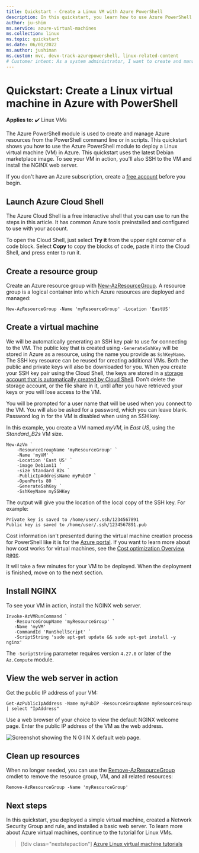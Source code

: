 ```yaml
---
title: Quickstart - Create a Linux VM with Azure PowerShell
description: In this quickstart, you learn how to use Azure PowerShell to create a Linux virtual machine
author: ju-shim
ms.service: azure-virtual-machines
ms.collection: linux
ms.topic: quickstart
ms.date: 06/01/2022
ms.author: jushiman
ms.custom: mvc, devx-track-azurepowershell, linux-related-content
# Customer intent: As a system administrator, I want to create and manage a Linux virtual machine using PowerShell, so that I can deploy applications and services efficiently on Azure.
---
```


# Quickstart: Create a Linux virtual machine in Azure with PowerShell

**Applies to:** :heavy_check_mark: Linux VMs 

The Azure PowerShell module is used to create and manage Azure resources from the PowerShell command line or in scripts. This quickstart shows you how to use the Azure PowerShell module to deploy a Linux virtual machine (VM) in Azure. This quickstart uses the latest Debian marketplace image. To see your VM in action, you'll also SSH to the VM and install the NGINX web server.

If you don't have an Azure subscription, create a [free account](https://azure.microsoft.com/pricing/purchase-options/azure-account?cid=msft_learn) before you begin.

## Launch Azure Cloud Shell

The Azure Cloud Shell is a free interactive shell that you can use to run the steps in this article. It has common Azure tools preinstalled and configured to use with your account. 

To open the Cloud Shell, just select **Try it** from the upper right corner of a code block. Select **Copy** to copy the blocks of code, paste it into the Cloud Shell, and press enter to run it.


## Create a resource group

Create an Azure resource group with [New-AzResourceGroup](/powershell/module/az.resources/new-azresourcegroup). A resource group is a logical container into which Azure resources are deployed and managed:

```azurepowershell-interactive
New-AzResourceGroup -Name 'myResourceGroup' -Location 'EastUS'
```

## Create a virtual machine

We will be automatically generating an SSH key pair to use for connecting to the VM. The public key that is created using `-GenerateSshKey` will be stored in Azure as a resource, using the name you provide as `SshKeyName`. The SSH key resource can be reused for creating additional VMs. Both the public and private keys will also be downloaded for you. When you create your SSH key pair using the Cloud Shell, the keys are stored in a [storage account that is automatically created by Cloud Shell](/azure/cloud-shell/persisting-shell-storage). Don't delete the storage account, or the file share in it, until after you have retrieved your keys or you will lose access to the VM.

You will be prompted for a user name that will be used when you connect to the VM. You will also be asked for a password, which you can leave blank. Password log in for the VM is disabled when using an SSH key.

In this example, you create a VM named *myVM*, in *East US*, using the *Standard_B2s* VM size.

```azurepowershell-interactive
New-AzVm `
    -ResourceGroupName 'myResourceGroup' `
    -Name 'myVM' `
    -Location 'East US' `
    -image Debian11 `
    -size Standard_B2s `
    -PublicIpAddressName myPubIP `
    -OpenPorts 80 `
    -GenerateSshKey `
    -SshKeyName mySSHKey
```

The output will give you the location of the local copy of the SSH key. For example:

```output
Private key is saved to /home/user/.ssh/1234567891
Public key is saved to /home/user/.ssh/1234567891.pub
```

Cost information isn't presented during the virtual machine creation process for PowerShell like it is for the [Azure portal](quick-create-portal.md). If you want to learn more about how cost works for virtual machines, see the [Cost optimization Overview page](../plan-to-manage-costs.md).

It will take a few minutes for your VM to be deployed. When the deployment is finished, move on to the next section.

## Install NGINX

To see your VM in action, install the NGINX web server.

```azurepowershell-interactive
Invoke-AzVMRunCommand `
   -ResourceGroupName 'myResourceGroup' `
   -Name 'myVM' `
   -CommandId 'RunShellScript' `
   -ScriptString 'sudo apt-get update && sudo apt-get install -y nginx'
```

The `-ScriptString` parameter requires version `4.27.0` or later of the `Az.Compute` module.

## View the web server in action

Get the public IP address of your VM:

```azurepowershell-interactive
Get-AzPublicIpAddress -Name myPubIP -ResourceGroupName myResourceGroup | select "IpAddress" 
```

Use a web browser of your choice to view the default NGINX welcome page. Enter the public IP address of the VM as the web address.

![Screenshot showing the N G I N X default web page.](./media/quick-create-cli/nginix-welcome-page-debian.png)

## Clean up resources

When no longer needed, you can use the [Remove-AzResourceGroup](/powershell/module/az.resources/remove-azresourcegroup) cmdlet to remove the resource group, VM, and all related resources:

```azurepowershell-interactive
Remove-AzResourceGroup -Name 'myResourceGroup'
```

## Next steps

In this quickstart, you deployed a simple virtual machine, created a Network Security Group and rule, and installed a basic web server. To learn more about Azure virtual machines, continue to the tutorial for Linux VMs.

> [!div class="nextstepaction"]
> [Azure Linux virtual machine tutorials](./tutorial-manage-vm.md)
